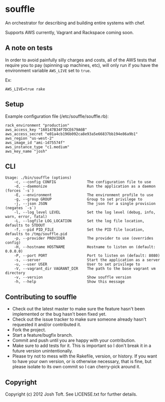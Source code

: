 # souffle

An orchestrator for describing and building entire systems with chef.

Supports AWS currently, Vagrant and Rackspace coming soon.

## A note on tests

In order to avoid painfully silly charges and costs, all of the AWS tests
that require you to pay (spinning up machines, etc), will only run if you
have the environment variable `AWS_LIVE` set to `true`.

Ex:

    AWS_LIVE=true rake

## Setup

Example configuration file (/etc/souffle/souffle.rb):

    rack_environment "production"
    aws_access_key "160147B34F7DCE679A6B"
    aws_access_secret "e01a4cb196b092ca8e93a5e66837bb194e86a9b1"
    aws_region "us-west-2"
    aws_image_id "ami-1d75574f"
    aws_instance_type "c1.medium"
    aws_key_name "josh"

## CLI

    Usage: ./bin/souffle (options)
        -c, --config CONFIG              The configuration file to use
        -d, --daemonize                  Run the application as a daemon (forces `-s`)
        -E, --environment                The environment profile to use
        -g, --group GROUP                Group to set privilege to
        -j, --json JSON                  The json for a single provision (negates `-s`)
        -l, --log_level LEVEL            Set the log level (debug, info, warn, error, fatal)
        -L, --logfile LOG_LOCATION       Set the log file location, defaults to STDOUT
        -f, --pid PID_FILE               Set the PID file location, defaults to /tmp/souffle.pid
        -p, --provider PROVIDER          The provider to use (overrides config)
        -H, --hostname HOSTNAME          Hostname to listen on (default: 0.0.0.0)
        -P, --port PORT                  Port to listen on (default: 8080)
        -s, --server                     Start the application as a server
        -u, --user USER                  User to set privilege to
        -V, --vagrant_dir VAGRANT_DIR    The path to the base vagrant vm directory
        -v, --version                    Show souffle version
        -h, --help                       Show this message

## Contributing to souffle

* Check out the latest master to make sure the feature hasn't been implemented or the bug hasn't been fixed yet.
* Check out the issue tracker to make sure someone already hasn't requested it and/or contributed it.
* Fork the project.
* Start a feature/bugfix branch.
* Commit and push until you are happy with your contribution.
* Make sure to add tests for it. This is important so I don't break it in a future version unintentionally.
* Please try not to mess with the Rakefile, version, or history. If you want to have your own version, or is otherwise necessary, that is fine, but please isolate to its own commit so I can cherry-pick around it.

## Copyright

Copyright (c) 2012 Josh Toft. See LICENSE.txt for
further details.
